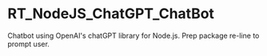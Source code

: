 # RT_NodeJS_ChatGPT_ChatBot
Chatbot using OpenAI's chatGPT library for Node.js. Prep package re-line to prompt user.
